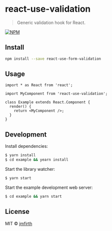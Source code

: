 # react-use-validation

> Generic validation hook for React.

[![NPM](https://img.shields.io/npm/v/react-use-validation.svg)](https://www.npmjs.com/package/react-use-validation)

## Install

```bash
npm install --save react-use-form-validation
```

## Usage

```tsx
import * as React from 'react';

import MyComponent from 'react-use-validation';

class Example extends React.Component {
  render() {
    return <MyComponent />;
  }
}
```

## Development

Install dependencies:

```sh
$ yarn install
$ cd example && yearn install
```

Start the library watcher:

```sh
$ yarn start
```

Start the example development web server:

```sh
$ cd example && yarn start
```

## License

MIT © [jmfirth](https://github.com/jmfirth)
